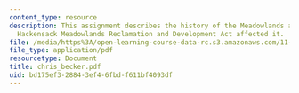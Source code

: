 ```yaml
---
content_type: resource
description: This assignment describes the history of the Meadowlands and how the
  Hackensack Meadowlands Reclamation and Development Act affected it.
file: /media/https%3A/open-learning-course-data-rc.s3.amazonaws.com/11-949-city-visions-past-and-future-spring-2004/bd175ef328843ef46fbdf611bf4093df_chris_becker.pdf
file_type: application/pdf
resourcetype: Document
title: chris_becker.pdf
uid: bd175ef3-2884-3ef4-6fbd-f611bf4093df
---
```

